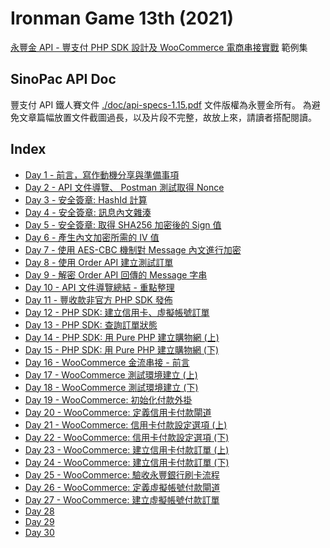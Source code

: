 # Ironman Game 13th (2021)

[永豐金 API - 豐支付 PHP SDK 設計及 WooCommerce 電商串接實戰](https://ithelp.ithome.com.tw/users/20111119/ironman/4406) 範例集

## SinoPac API Doc

豐支付 API 鐵人賽文件 [./doc/api-specs-1.15.pdf](./doc/api-specs-1.15.pdf) 文件版權為永豐金所有。
為避免文章篇幅放置文件截圖過長，以及片段不完整，故放上來，請讀者搭配閱讀。

## Index

- [Day 1 - 前言，寫作動機分享與準備事項](https://ithelp.ithome.com.tw/articles/10264556)
- [Day 2 - API 文件導覽、 Postman 測試取得 Nonce](https://ithelp.ithome.com.tw/articles/10265648)
- [Day 3 - 安全簽章: HashId 計算](https://ithelp.ithome.com.tw/articles/10266442)
- [Day 4 - 安全簽章: 訊息內文雜湊](https://ithelp.ithome.com.tw/articles/10266896)
- [Day 5 - 安全簽章: 取得 SHA256 加密後的 Sign 值](https://ithelp.ithome.com.tw/articles/10267405)
- [Day 6 - 產生內文加密所需的 IV 值](https://ithelp.ithome.com.tw/articles/10268021)
- [Day 7 - 使用 AES-CBC 機制對 Message 內文進行加密](https://ithelp.ithome.com.tw/articles/10268975)
- [Day 8 - 使用 Order API 建立測試訂單](https://ithelp.ithome.com.tw/articles/10269982)
- [Day 9 - 解密 Order API 回傳的 Message 字串](https://ithelp.ithome.com.tw/articles/10270258)
- [Day 10 - API 文件導覽總結 - 重點整理](https://ithelp.ithome.com.tw/articles/10271363)
- [Day 11 - 豐收款非官方 PHP SDK 發佈](https://ithelp.ithome.com.tw/articles/10271376)
- [Day 12 - PHP SDK: 建立信用卡、虛擬帳號訂單](https://ithelp.ithome.com.tw/articles/10272507)
- [Day 13 - PHP SDK: 查詢訂單狀態](https://ithelp.ithome.com.tw/articles/10273587)
- [Day 14 - PHP SDK: 用 Pure PHP 建立購物網 (上)](https://ithelp.ithome.com.tw/articles/10274257)
- [Day 15 - PHP SDK: 用 Pure PHP 建立購物網 (下)](https://ithelp.ithome.com.tw/articles/10274889)
- [Day 16 - WooCommerce 金流串接 - 前言](https://ithelp.ithome.com.tw/articles/10275533)
- [Day 17 - WooCommerce 測試環境建立 (上)](https://ithelp.ithome.com.tw/articles/10275985)
- [Day 18 - WooCommerce 測試環境建立 (下)](https://ithelp.ithome.com.tw/articles/10276471)
- [Day 19 - WooCommerce: 初始化付款外掛](https://ithelp.ithome.com.tw/articles/10276839)
- [Day 20 - WooCommerce: 定義信用卡付款閘道](https://ithelp.ithome.com.tw/articles/10277614)
- [Day 21 - WooCommerce: 信用卡付款設定選項 (上)](https://ithelp.ithome.com.tw/articles/10278049)
- [Day 22 - WooCommerce: 信用卡付款設定選項 (下)](https://ithelp.ithome.com.tw/articles/10278513)
- [Day 23 - WooCommerce: 建立信用卡付款訂單 (上)](https://ithelp.ithome.com.tw/articles/10279388)
- [Day 24 - WooCommerce: 建立信用卡付款訂單 (下)](https://ithelp.ithome.com.tw/articles/10279388)
- [Day 25 - WooCommerce: 驗收永豐銀行刷卡流程](https://ithelp.ithome.com.tw/articles/10279668)
- [Day 26 - WooCommerce: 定義虛擬帳號付款閘道](https://ithelp.ithome.com.tw/articles/10280350)
- [Day 27 - WooCommerce: 建立虛擬帳號付款訂單](https://ithelp.ithome.com.tw/articles/10280350)
- [Day 28]()
- [Day 29]()
- [Day 30]()
